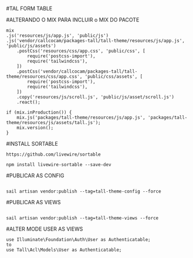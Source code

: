 #TAL FORM TABLE

#ALTERANDO O MIX PARA INCLUIR o MIX DO PACOTE
```
mix
.js('resources/js/app.js', 'public/js')
.js('vendor/callcocam/packages-tall/tall-theme/resources/js/app.js', 'public/js/assets')
    .postCss('resources/css/app.css', 'public/css', [
        require('postcss-import'),
        require('tailwindcss'),
    ])
    .postCss('vendor/callcocam/packages-tall/tall-theme/resources/css/app.css', 'public/css/assets', [
        require('postcss-import'),
        require('tailwindcss'),
    ])
    .copy('resources/js/scroll.js', 'public/js/asset/scroll.js')
    .react();

if (mix.inProduction()) {
    mix.js('packages/tall-theme/resources/js/app.js', 'packages/tall-theme/resources/js/assets/tall.js');
    mix.version();
}

```

#INSTALL SORTABLE 

```
https://github.com/livewire/sortable

npm install livewire-sortable --save-dev
```

#PUBLICAR AS CONFIG

```

sail artisan vendor:publish --tag=tall-theme-config --force

```

#PUBLICAR AS VIEWS

```

sail artisan vendor:publish --tag=tall-theme-views --force

```
#ALTER MODE USER  AS VIEWS

```
use Illuminate\Foundation\Auth\User as Authenticatable;
to
use Tall\Acl\Models\User as Authenticatable;



```